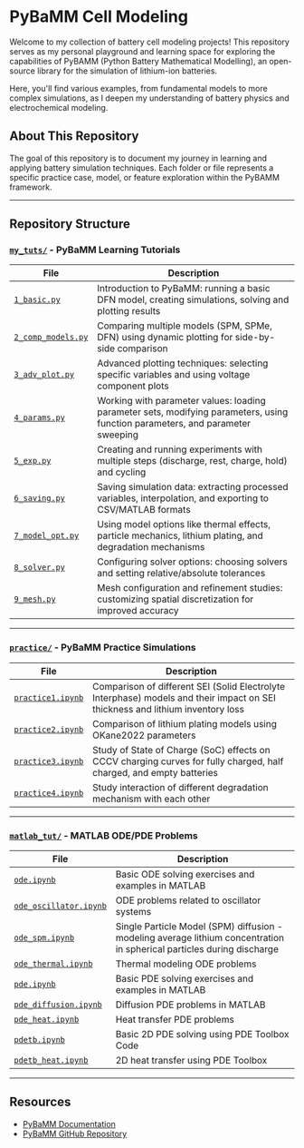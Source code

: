 # PyBaMM Cell Modeling

Welcome to my collection of battery cell modeling projects! This repository serves as my personal playground and learning space for exploring the capabilities of PyBAMM (Python Battery Mathematical Modelling), an open-source library for the simulation of lithium-ion batteries.

Here, you'll find various examples, from fundamental models to more complex simulations, as I deepen my understanding of battery physics and electrochemical modeling.

## About This Repository
The goal of this repository is to document my journey in learning and applying battery simulation techniques. Each folder or file represents a specific practice case, model, or feature exploration within the PyBAMM framework.

---

## Repository Structure


### [`my_tuts/`](my_tuts/) - PyBaMM Learning Tutorials

| File | Description |
|------|-------------|
| [`1_basic.py`](my_tuts/1_basic.py) | Introduction to PyBaMM: running a basic DFN model, creating simulations, solving and plotting results |
| [`2_comp_models.py`](my_tuts/2_comp_models.py) | Comparing multiple models (SPM, SPMe, DFN) using dynamic plotting for side-by-side comparison |
| [`3_adv_plot.py`](my_tuts/3_adv_plot.py) | Advanced plotting techniques: selecting specific variables and using voltage component plots |
| [`4_params.py`](my_tuts/4_params.py) | Working with parameter values: loading parameter sets, modifying parameters, using function parameters, and parameter sweeping |
| [`5_exp.py`](my_tuts/5_exp.py) | Creating and running experiments with multiple steps (discharge, rest, charge, hold) and cycling |
| [`6_saving.py`](my_tuts/6_saving.py) | Saving simulation data: extracting processed variables, interpolation, and exporting to CSV/MATLAB formats |
| [`7_model_opt.py`](my_tuts/7_model_opt.py) | Using model options like thermal effects, particle mechanics, lithium plating, and degradation mechanisms |
| [`8_solver.py`](my_tuts/8_solver.py) | Configuring solver options: choosing solvers and setting relative/absolute tolerances |
| [`9_mesh.py`](my_tuts/9_mesh.py) | Mesh configuration and refinement studies: customizing spatial discretization for improved accuracy |

---

### [`practice/`](practice/) - PyBaMM Practice Simulations

| File | Description |
|------|-------------|
| [`practice1.ipynb`](practice/practice1.ipynb) | Comparison of different SEI (Solid Electrolyte Interphase) models and their impact on SEI thickness and lithium inventory loss |
| [`practice2.ipynb`](practice/practice2.ipynb) | Comparison of lithium plating models using OKane2022 parameters |
| [`practice3.ipynb`](practice/practice3.ipynb) | Study of State of Charge (SoC) effects on CCCV charging curves for fully charged, half charged, and empty batteries |
| [`practice4.ipynb`](practice/practice4.ipynb) | Study interaction of different degradation mechanism with each other |

---

### [`matlab_tut/`](matlab_tut/) - MATLAB ODE/PDE Problems

| File | Description |
|------|-------------|
| [`ode.ipynb`](matlab_tut/ode.ipynb) | Basic ODE solving exercises and examples in MATLAB |
| [`ode_oscillator.ipynb`](matlab_tut/ode_oscillator.ipynb) | ODE problems related to oscillator systems |
| [`ode_spm.ipynb`](matlab_tut/ode_spm.ipynb) | Single Particle Model (SPM) diffusion - modeling average lithium concentration in spherical particles during discharge |
| [`ode_thermal.ipynb`](matlab_tut/ode_thermal.ipynb) | Thermal modeling ODE problems |
| [`pde.ipynb`](matlab_tut/pde.ipynb) | Basic PDE solving exercises and examples in MATLAB |
| [`pde_diffusion.ipynb`](matlab_tut/pde_diffusion.ipynb) | Diffusion PDE problems in MATLAB |
| [`pde_heat.ipynb`](matlab_tut/pde_heat.ipynb) | Heat transfer PDE problems |
| [`pdetb.ipynb`](matlab_tut/pdetb.ipynb) | Basic 2D PDE solving using PDE Toolbox Code |
| [`pdetb_heat.ipynb`](matlab_tut/pdetb_heat.ipynb) | 2D heat transfer using PDE Toolbox |

---


## Resources

- [PyBaMM Documentation](https://docs.pybamm.org/)
- [PyBaMM GitHub Repository](https://github.com/pybamm-team/PyBaMM)
